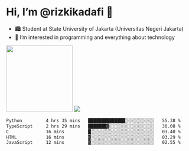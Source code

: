 # Hi, I’m @rizkikadafi 👋
- 🏙 Student at State University of Jakarta (Universitas Negeri Jakarta)
- 👀 I’m interested in programming and everything about technology
<img height="180em" src="https://github-readme-stats.vercel.app/api?username=rizkikadafi&show_icons=true&hide_border=true&&count_private=true&include_all_commits=true" />
<img src="https://github-readme-stats.vercel.app/api/top-langs/?username=rizkikadafi&show_icons=true&hide_border=true&&count_private=true&include_all_commits=true" />

<!--START_SECTION:waka-->

```txt
Python         4 hrs 35 mins   ██████████████░░░░░░░░░░░   55.38 %
TypeScript     2 hrs 29 mins   ███████▓░░░░░░░░░░░░░░░░░   30.08 %
C              16 mins         █░░░░░░░░░░░░░░░░░░░░░░░░   03.40 %
HTML           16 mins         ▓░░░░░░░░░░░░░░░░░░░░░░░░   03.29 %
JavaScript     12 mins         ▓░░░░░░░░░░░░░░░░░░░░░░░░   02.55 %
```

<!--END_SECTION:waka-->

<!---
rizkikadafi/rizkikadafi is a ✨ special ✨ repository because its `README.md` (this file) appears on your GitHub profile.
You can click the Preview link to take a look at your changes.
--->
